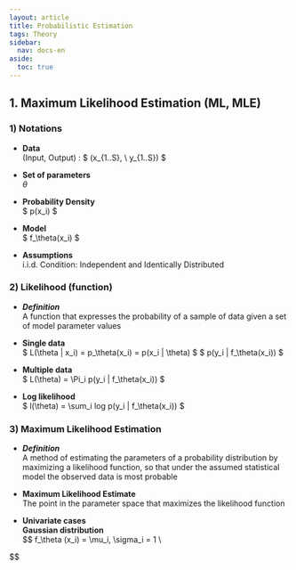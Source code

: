 ```yaml
---
layout: article
title: Probabilistic Estimation
tags: Theory
sidebar:
  nav: docs-en
aside:
  toc: true
---
```


<!--more-->

## 1. Maximum Likelihood Estimation (ML, MLE)
### 1) Notations
- **Data** <br>
(Input, Output) : $ (x_{1..S}, \ y_{1..S}) $

- **Set of parameters** <br>
$\theta$

- **Probability Density** <br>
$ p(x_i) $

- **Model** <br>
$ f_\theta(x_i) $

- **Assumptions** <br>
i.i.d. Condition: Independent and Identically Distributed


### 2) Likelihood (function)
- ***Definition*** <br>
A function that expresses the probability of a sample of data given a set of model parameter values

- **Single data** <br>
$ L(\theta | x_i) = p_\theta(x_i) = p(x_i | \theta) $
$ p(y_i | f_\theta(x_i)) $

- **Multiple data** <br>
$ L(\theta) = \Pi_i p(y_i | f_\theta(x_i)) $

- **Log likelihood** <br>
$ l(\theta) = \sum_i log p(y_i | f_\theta(x_i)) $


### 3) Maximum Likelihood Estimation
- ***Definition*** <br>
A method of estimating the parameters of a probability distribution by maximizing a likelihood function, so that under the assumed statistical model the observed data is most probable

- **Maximum Likelihood Estimate** <br>
The point in the parameter space that maximizes the likelihood function

- **Univariate cases** <br>
**Gaussian distribution** <br>
$$
f_\theta (x_i) = \mu_i, \sigma_i = 1 \\

$$
